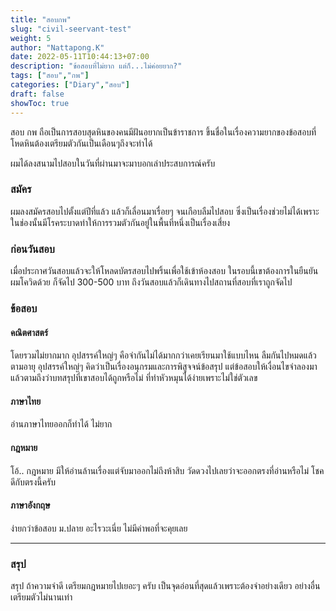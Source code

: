 ```yaml
---
title: "สอบกพ"
slug: "civil-seervant-test"
weight: 5
author: "Nattapong.K"
date: 2022-05-11T10:44:13+07:00
description: "ข้อสอบที่ไม่ยาก แต่ก็...ไม่ค่อยยาก?"
tags: ["สอบ","กพ"]
categories: ["Diary","สอบ"]
draft: false
showToc: true
---
```


สอบ กพ ถือเป็นการสอบสุดหินของคนมีฝันอยากเป็นข้าราชการ ขึ้นชื่อในเรื่องความยากของข้อสอบที่โหดหินต้องเตรียมตัวกันเป็นเดือนๆถึงจะทำได้
<!--more-->
ผมได้ลงสนามไปสอบในวันที่ผ่านมาจะมาบอกเล่าประสบการณ์ครับ

### สมัคร

ผมลงสมัครสอบไปตั้งแต่ปีที่แล้ว แล้วก็เลื่อนมาเรื่อยๆ จนเกือบลืมไปสอบ ซึ่งเป็นเรื่องช่วยไม่ได้เพราะในช่องนั้นมีโรคระบาดทำให้การรวมตัวกันอยู่ในพื้นที่หนึ่งเป็นเรื่องเสี่ยง

### ก่อนวันสอบ

เมื่อประกาศวันสอบแล้วจะให้โหลดบัตรสอบไปพริ้นเพื่อใช้เข้าห้องสอบ ในรอบนี้เขาต้องการในยืนยันผมโควิดด้วย ก็จัดไป 300-500 บาท ถึงวันสอบแล้วก็เดินทางไปสถานที่สอบที่เราถูกจัดไป

### ข้อสอบ

#### คณิตศาสตร์

โดยรวมไม่ยากมาก อุปสรรค์ใหญ่ๆ คือจำกันไม่ได้มากกว่าเคยเรียนมาใช้แบบไหน ลืมกันไปหมดแล้วตามอายุ อุปสรรค์ใหญ่ๆ คิดว่าเป็นเรื่องอนุกรมและการพิสูจจน์ข้อสรุป แต่ข้อสอบให้เงื่อนไขจำลองมาแล้วตามถึงว่าบทสรุปที่เขาสอบได้ถูกหรือไม่ ที่ทำหัวหมุนได้ง่ายเพราะไม่ใช่ตัวเลข

#### ภาษาไทย

อ่านภาษาไทยออกก็ทำได้ ไม่ยาก

#### กฎหมาย

โอ้.. กฎหมาย มีให้อ่านล้านเรื่องแต่จับมาออกไม่ถึงห้าสิบ วัดดวงไปเลยว่าจะออกตรงที่อ่านหรือไม่ โชคดีกับตรงนี้ครับ

#### ภาษาอังกฤษ

ง่ายกว่าข้อสอบ ม.ปลาย อะไรวะเนี่ย ไม่มีค่าพอที่จะคุยเลย

---

### สรุป

สรุป ถ้าความจำดี เตรียมกฎหมายไปเยอะๆ ครับ เป็นจุดอ่อนที่สุดแล้วเพราะต้องจำอย่างเดียว อย่างอื่นเตรียมตัวไม่นานเท่า
